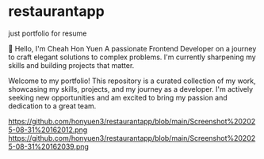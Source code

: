 # restaurantapp
just portfolio for resume

👋 Hello, I'm Cheah Hon Yuen
A passionate Frontend Developer on a journey to craft elegant solutions to complex problems. I'm currently sharpening my skills and building projects that matter.

Welcome to my portfolio! This repository is a curated collection of my work, showcasing my skills, projects, and my journey as a developer. I'm actively seeking new opportunities and am excited to bring my passion and dedication to a great team.

https://github.com/honyuen3/restaurantapp/blob/main/Screenshot%202025-08-31%20162012.png
https://github.com/honyuen3/restaurantapp/blob/main/Screenshot%202025-08-31%20162039.png
